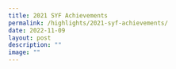 ```yaml
---
title: 2021 SYF Achievements
permalink: /highlights/2021-syf-achievements/
date: 2022-11-09
layout: post
description: ""
image: ""
---
```

